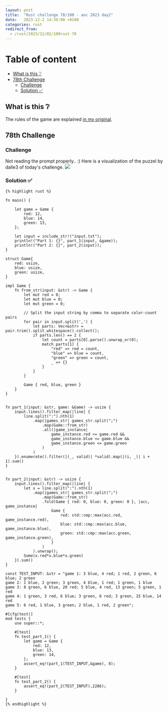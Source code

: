 ```yaml
---
layout: post
title:  "Rust challenge 78/100 - aoc 2023 day2"
date:   2023-12-2 14:39:00 +0100
categories: rust
redirect_from:
  - /rust/2023/12/02/100rust-78
---
```



#  Table of content
<!-- MarkdownTOC autolink="true" -->

- [What is this :grey_question:](#what-is-this-grey_question)
- [78th Challenge](#78th-challenge)
    - [Challenge](#challenge)
    - [Solution :white_check_mark:](#solution-white_check_mark)

<!-- /MarkdownTOC -->

## What is this :grey_question: 

The rules of the game are explained [in my original](https://maebli.github.io/rust/2021/10/18/100rust.html). 

## 78th Challenge
### Challenge

Not reading the prompt properly.. :) Here is a visualization of the puzzel by dalle3 of today's challenge. 
![](/assets/img/aoc2023d2.png)

### Solution :white_check_mark:



    {% highlight rust %}

    fn main() {

        let game = Game {
            red: 12,
            blue: 14,
            green: 13,
        };

        let input = include_str!("input.txt");
        println!("Part 1: {}", part_1(input, &game));
        println!("Part 2: {}", part_2(input));
    }

    struct Game{
        red: usize,
        blue: usize,
        green: usize,
    }

    impl Game {
        fn from_str(input: &str) -> Game {
            let mut red = 0;
            let mut blue = 0;
            let mut green = 0;

            // Split the input string by comma to separate color-count pairs
            for pair in input.split(',') {
                let parts: Vec<&str> = pair.trim().split_whitespace().collect();
                if parts.len() == 2 {
                    let count = parts[0].parse().unwrap_or(0);
                    match parts[1] {
                        "red" => red = count,
                        "blue" => blue = count,
                        "green" => green = count,
                        _ => {}
                    }
                }
            }

            Game { red, blue, green }
        }
    }


    fn part_1(input: &str, game: &Game) -> usize {
        input.lines().filter_map(|line| {
            line.split(":").nth(1)
                .map(|games_str| games_str.split(";")
                    .map(Game::from_str)
                    .all(|game_instance| 
                        game_instance.red <= game.red && 
                        game_instance.blue <= game.blue && 
                        game_instance.green <= game.green
                    )
                )
        }).enumerate().filter(|(_, valid)| *valid).map(|(i, _)| i + 1).sum()
    }


    fn part_2(input: &str) -> usize {
        input.lines().filter_map(|line| {
            let x = line.split(":").nth(1)
                .map(|games_str| games_str.split(";")
                    .map(Game::from_str)
                    .fold(Game { red: 0, blue: 0, green: 0 }, |acc, game_instance| 
                        Game {
                            red: std::cmp::max(acc.red, game_instance.red),
                            blue: std::cmp::max(acc.blue, game_instance.blue),
                            green: std::cmp::max(acc.green, game_instance.green),
                        }
                    )
                ).unwrap();
            Some(x.red*x.blue*x.green)
        }).sum()
    }

    const TEST_INPUT: &str = "game 1: 3 blue, 4 red; 1 red, 2 green, 6 blue; 2 green
    game 2: 1 blue, 2 green; 3 green, 4 blue, 1 red; 1 green, 1 blue
    game 3: 8 green, 6 blue, 20 red; 5 blue, 4 red, 13 green; 5 green, 1 red
    game 4: 1 green, 3 red, 6 blue; 3 green, 6 red; 3 green, 15 blue, 14 red
    game 5: 6 red, 1 blue, 3 green; 2 blue, 1 red, 2 green";

    #[cfg(test)]
    mod tests {
        use super::*;

        #[test]
        fn test_part_1() {
            let game = Game {
                red: 12,
                blue: 13,
                green: 14,
            };
            assert_eq!(part_1(TEST_INPUT,&game), 8);
        }

        #[test]
        fn test_part_2() {
            assert_eq!(part_2(TEST_INPUT),2286);
        }

    }
    {% endhighlight %}


